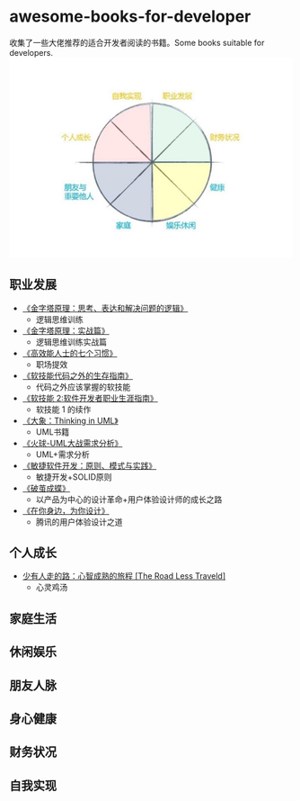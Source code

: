 # awesome-books-for-developer

收集了一些大佬推荐的适合开发者阅读的书籍。Some books suitable for developers.
[![生命之花](./public/life-flower.jpg)](https://help.dida365.com/tasks/a/6782225676779913216/%E5%A6%82%E4%BD%95%E7%94%A8%E6%BB%B4%E7%AD%94%E6%B8%85%E5%8D%95%E8%BF%9B%E8%A1%8C%E7%94%9F%E6%B6%AF%E8%A7%84%E5%88%92%EF%BC%9F)

## 职业发展

- [《金字塔原理：思考、表达和解决问题的逻辑》](https://item.jd.com/12591738.html)
  - 逻辑思维训练
- [《金字塔原理：实战篇》](https://item.jd.com/12629218.html)
  - 逻辑思维训练实战篇
- [《高效能人士的七个习惯》](https://item.jd.com/12908318.html)
  - 职场提效
- [《软技能代码之外的生存指南》](https://item.jd.com/11987446.html)
  - 代码之外应该掌握的软技能
- [《软技能 2:软件开发者职业生涯指南》](https://item.jd.com/12858102.html)
  - 软技能 1 的续作
- [《大象：Thinking in UML》](https://item.jd.com/10971142.html)
  - UML书籍
- [《火球-UML大战需求分析》](https://item.jd.com/12990922.html)
  - UML+需求分析
- [《敏捷软件开发：原则、模式与实践》](https://item.jd.com/10078483.html#crumb-wrap)
  - 敏捷开发+SOLID原则
- [《破茧成蝶》](https://item.jd.com/12930454.html)
  - 以产品为中心的设计革命+用户体验设计师的成长之路
- [《在你身边，为你设计》](https://item.jd.com/10026563741056.html)
  - 腾讯的用户体验设计之道

## 个人成长

- [少有人走的路：心智成熟的旅程 [The Road Less Traveld]](https://item.jd.com/12992224.html#crumb-wrap)
  - 心灵鸡汤

## 家庭生活

## 休闲娱乐

## 朋友人脉

## 身心健康

## 财务状况

## 自我实现
